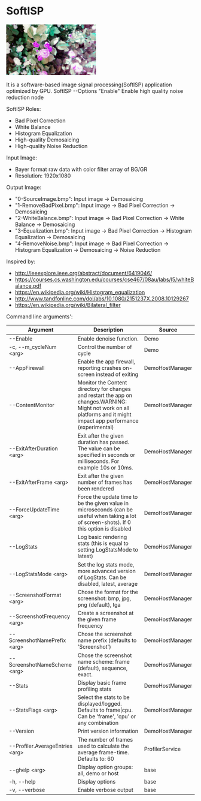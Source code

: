 <!-- #AG_DEMOAPP_HEADER_BEGIN# -->
# SoftISP
<img src="Example.jpg" height="135px">

<!-- #AG_DEMOAPP_HEADER_END# -->
<!-- #AG_BRIEF_BEGIN# -->
It is a software-based image signal processing(SoftISP) application optimized by GPU. SoftISP --Options
"Enable" Enable high quality noise reduction node
<!-- #AG_BRIEF_END# -->

SoftISP Roles:
 - Bad Pixel Correction
 - White Balance
 - Histogram Equalization
 - High-quality Demosaicing
 - High-quality Noise Reduction

Input Image:
 - Bayer format raw data with color filter array of BG/GR
 - Resolution: 1920x1080

Output Image:
 - "0-SourceImage.bmp": Input image -> Demosaicing
 - "1-RemoveBadPixel.bmp": Input image -> Bad Pixel Correction -> Demosaicing
 - "2-WhiteBalance.bmp": Input image -> Bad Pixel Correction -> White Balance -> Demosaicing
 - "3-Equalization.bmp": Input image -> Bad Pixel Correction -> Histogram Equalization -> Demosaicing
 - "4-RemoveNoise.bmp": Input image -> Bad Pixel Correction -> Histogram Equalization -> Demosaicing -> Noise Reduction

Inspired by:
 - http://ieeexplore.ieee.org/abstract/document/6419046/
 - https://courses.cs.washington.edu/courses/cse467/08au/labs/l5/whiteBalance.pdf
 - https://en.wikipedia.org/wiki/Histogram_equalization
 - http://www.tandfonline.com/doi/abs/10.1080/2151237X.2008.10129267
 - https://en.wikipedia.org/wiki/Bilateral_filter

<!-- #AG_DEMOAPP_COMMANDLINE_ARGUMENTS_BEGIN# -->

Command line arguments':

Argument                        |Description                                                                                                                                                         |Source
--------------------------------|--------------------------------------------------------------------------------------------------------------------------------------------------------------------|---------------
--Enable                        |Enable denoise function.                                                                                                                                            |Demo
-c, --m_cycleNum \<arg>         |Control the number of cycle                                                                                                                                         |Demo
--AppFirewall                   |Enable the app firewall, reporting crashes on-screen instead of exiting                                                                                             |DemoHostManager
--ContentMonitor                |Monitor the Content directory for changes and restart the app on changes.WARNING: Might not work on all platforms and it might impact app performance (experimental)|DemoHostManager
--ExitAfterDuration \<arg>      |Exit after the given duration has passed. The value can be specified in seconds or milliseconds. For example 10s or 10ms.                                           |DemoHostManager
--ExitAfterFrame \<arg>         |Exit after the given number of frames has been rendered                                                                                                             |DemoHostManager
--ForceUpdateTime \<arg>        |Force the update time to be the given value in microseconds (can be useful when taking a lot of screen-shots). If 0 this option is disabled                         |DemoHostManager
--LogStats                      |Log basic rendering stats (this is equal to setting LogStatsMode to latest)                                                                                         |DemoHostManager
--LogStatsMode \<arg>           |Set the log stats mode, more advanced version of LogStats. Can be disabled, latest, average                                                                         |DemoHostManager
--ScreenshotFormat \<arg>       |Chose the format for the screenshot: bmp, jpg, png (default), tga                                                                                                   |DemoHostManager
--ScreenshotFrequency \<arg>    |Create a screenshot at the given frame frequency                                                                                                                    |DemoHostManager
--ScreenshotNamePrefix \<arg>   |Chose the screenshot name prefix (defaults to 'Screenshot')                                                                                                         |DemoHostManager
--ScreenshotNameScheme \<arg>   |Chose the screenshot name scheme: frame (default), sequence, exact.                                                                                                 |DemoHostManager
--Stats                         |Display basic frame profiling stats                                                                                                                                 |DemoHostManager
--StatsFlags \<arg>             |Select the stats to be displayed/logged. Defaults to frame\|cpu. Can be 'frame', 'cpu' or any combination                                                           |DemoHostManager
--Version                       |Print version information                                                                                                                                           |DemoHostManager
--Profiler.AverageEntries \<arg>|The number of frames used to calculate the average frame-time. Defaults to: 60                                                                                      |ProfilerService
--ghelp \<arg>                  |Display option groups: all, demo or host                                                                                                                            |base
-h, --help                      |Display options                                                                                                                                                     |base
-v, --verbose                   |Enable verbose output                                                                                                                                               |base
<!-- #AG_DEMOAPP_COMMANDLINE_ARGUMENTS_END# -->

